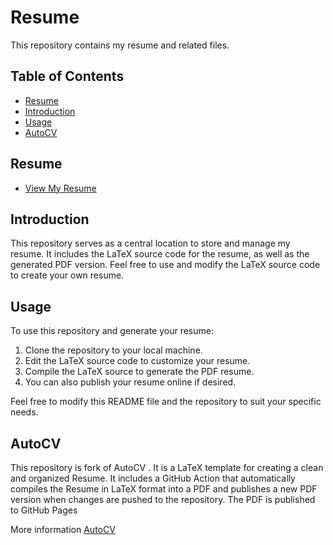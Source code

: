 # Resume

This repository contains my resume and related files.

## Table of Contents

- [Resume](#resume)
- [Introduction](#introduction)
- [Usage](#usage)
- [AutoCV](#autocv)

## Resume

- [View My Resume](suvanbanerjee.github.io/Resume)

## Introduction

This repository serves as a central location to store and manage my resume. It includes the LaTeX source code for the resume, as well as the generated PDF version. Feel free to use and modify the LaTeX source code to create your own resume.

## Usage

To use this repository and generate your resume:

1. Clone the repository to your local machine.
2. Edit the LaTeX source code to customize your resume.
3. Compile the LaTeX source to generate the PDF resume.
4. You can also publish your resume online if desired.

Feel free to modify this README file and the repository to suit your specific needs.

## AutoCV

This repository is fork of  AutoCV . It is a LaTeX template for creating a clean and organized Resume. It includes a GitHub Action that automatically compiles the Resume in LaTeX format into a PDF and publishes a new PDF version when changes are pushed to the repository. The PDF is published to GitHub Pages

More information [AutoCV](https://github.com/jitinnair1/autoCV)
